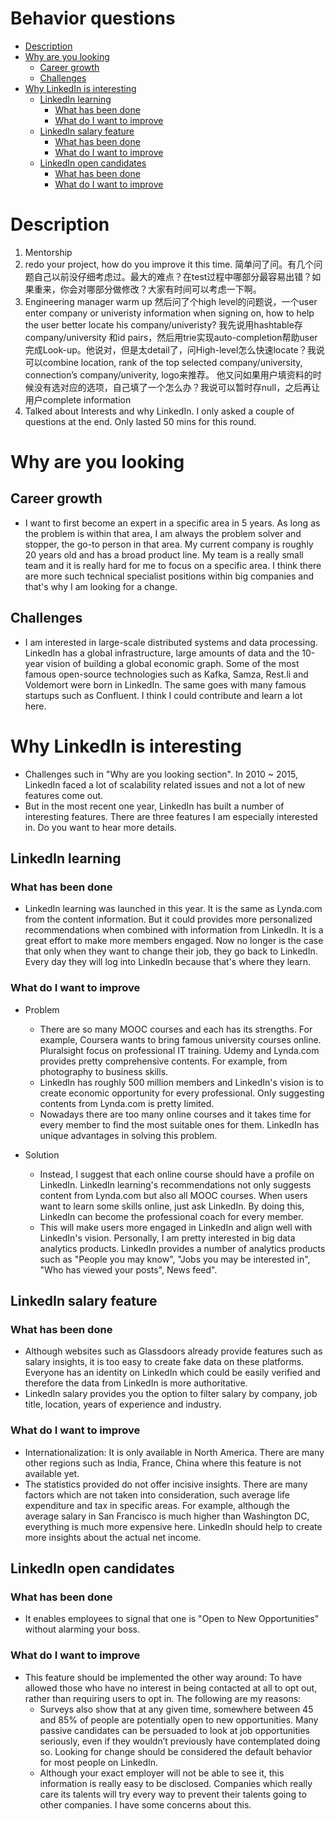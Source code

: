 # Behavior questions

<!-- MarkdownTOC -->

- [Description](#description)
- [Why are you looking](#why-are-you-looking)
	- [Career growth](#career-growth)
	- [Challenges](#challenges)
- [Why LinkedIn is interesting](#why-linkedin-is-interesting)
	- [LinkedIn learning](#linkedin-learning)
		- [What has been done](#what-has-been-done)
		- [What do I want to improve](#what-do-i-want-to-improve)
	- [LinkedIn salary feature](#linkedin-salary-feature)
		- [What has been done](#what-has-been-done-1)
		- [What do I want to improve](#what-do-i-want-to-improve-1)
	- [LinkedIn open candidates](#linkedin-open-candidates)
		- [What has been done](#what-has-been-done-2)
		- [What do I want to improve](#what-do-i-want-to-improve-2)

<!-- /MarkdownTOC -->


# Description
1. Mentorship
2. redo your project, how do you improve it this time.
简单问了问。有几个问题自己以前没仔细考虑过。最大的难点？在test过程中哪部分最容易出错？如果重来，你会对哪部分做修改？大家有时间可以考虑一下啊。
3. Engineering manager warm up
然后问了个high level的问题说，一个user enter company or univeristy information when signing on, how to help the user better locate his company/univeristy? 我先说用hashtable存company/university 和id pairs，然后用trie实现auto-completion帮助user完成Look-up。他说对，但是太detail了，问High-level怎么快速locate？我说可以combine location, rank of the top selected company/university, connection’s company/univerity, logo来推荐。
他又问如果用户填资料的时候没有选对应的选项，自己填了一个怎么办？我说可以暂时存null，之后再让用户complete information
4. Talked about Interests and why LinkedIn. I only asked a couple of questions at the end. Only lasted 50 mins for this round.

# Why are you looking
## Career growth
* I want to first become an expert in a specific area in 5 years. As long as the problem is within that area, I am always the problem solver and stopper, the go-to person in that area. My current company is roughly 20 years old and has a broad product line. My team is a really small team and it is really hard for me to focus on a specific area. I think there are more such technical specialist positions within big companies and that's why I am looking for a change. 

## Challenges
* I am interested in large-scale distributed systems and data processing. LinkedIn has a global infrastructure, large amounts of data and the 10-year vision of building a global economic graph. Some of the most famous open-source technologies such as Kafka, Samza, Rest.li and Voldemort were born in LinkedIn. The same goes with many famous startups such as Confluent. I think I could contribute and learn a lot here. 

# Why LinkedIn is interesting
* Challenges such in "Why are you looking section". In 2010 ~ 2015, LinkedIn faced a lot of scalability related issues and not a lot of new features come out.
* But in the most recent one year, LinkedIn has built a number of interesting features. There are three features I am especially interested in. Do you want to hear more details. 

## LinkedIn learning
### What has been done
* LinkedIn learning was launched in this year. It is the same as Lynda.com from the content information. But it could provides more personalized recommendations when combined with information from LinkedIn. It is a great effort to make more members engaged. Now no longer is the case that only when they want to change their job, they go back to LinkedIn. Every day they will log into LinkedIn because that's where they learn.

### What do I want to improve
* Problem
	- There are so many MOOC courses and each has its strengths. For example, Coursera wants to bring famous university courses online. Pluralsight focus on professional IT training. Udemy and Lynda.com provides pretty comprehensive contents. For example, from photography to business skills. 
	- LinkedIn has roughly 500 million members and LinkedIn's vision is to create economic opportunity for every professional. Only suggesting contents from Lynda.com is pretty limited.
	- Nowadays there are too many online courses and it takes time for every member to find the most suitable ones for them. LinkedIn has unique advantages in solving this problem.

* Solution
 	- Instead, I suggest that each online course should have a profile on LinkedIn. LinkedIn learning's recommendations not only suggests content from Lynda.com but also all MOOC courses. When users want to learn some skills online, just ask LinkedIn. By doing this, LinkedIn can become the professional coach for every member. 
 	- This will make users more engaged in LinkedIn and align well with LinkedIn's vision. Personally, I am pretty interested in big data analytics products. LinkedIn provides a number of analytics products such as "People you may know", "Jobs you may be interested in", "Who has viewed your posts", News feed". 

## LinkedIn salary feature
### What has been done
* Although websites such as Glassdoors already provide features such as salary insights, it is too easy to create fake data on these platforms. Everyone has an identity on LinkedIn which could be easily verified and therefore the data from LinkedIn is more authoritative. 
* LinkedIn salary provides you the option to filter salary by company, job title, location, years of experience and industry. 

### What do I want to improve
* Internationalization: It is only available in North America. There are many other regions such as India, France, China where this feature is not available yet. 
* The statistics provided do not offer incisive insights. There are many factors which are not taken into consideration, such average life expenditure and tax in specific areas. For example, although the average salary in San Francisco is much higher than Washington DC, everything is much more expensive here. LinkedIn should help to create more insights about the actual net income. 

## LinkedIn open candidates
### What has been done
* It enables employees to signal that one is "Open to New Opportunities" without alarming your boss.

### What do I want to improve
* This feature should be implemented the other way around: To have allowed those who have no interest in being contacted at all to opt out, rather than requiring users to opt in. The following are my reasons:
	- Surveys also show that at any given time, somewhere between 45 and 85% of people are potentially open to new opportunities. Many passive candidates can be persuaded to look at job opportunities seriously, even if they wouldn’t previously have contemplated doing so. Looking for change should be considered the default behavior for most people on LinkedIn. 
	- Although your exact employer will not be able to see it, this information is really easy to be disclosed. Companies which really care its talents will try every way to prevent their talents going to other companies. I have some concerns about this.
